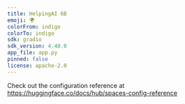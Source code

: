 ```yaml
---
title: HelpingAI 6B
emoji: 🌍
colorFrom: indigo
colorTo: indigo
sdk: gradio
sdk_version: 4.40.0
app_file: app.py
pinned: false
license: apache-2.0
---
```


Check out the configuration reference at https://huggingface.co/docs/hub/spaces-config-reference
